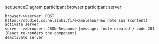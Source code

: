 sequenceDiagram
    participant browser
    participant server
    
    browser->>server: POST https://studies.cs.helsinki.fi/exampleapp/new_note_spa {content}
    activate server
    server-->>browser: JSON Response {message: 'note created'} code 201 (React re-renders the component)
    deactivate server
    